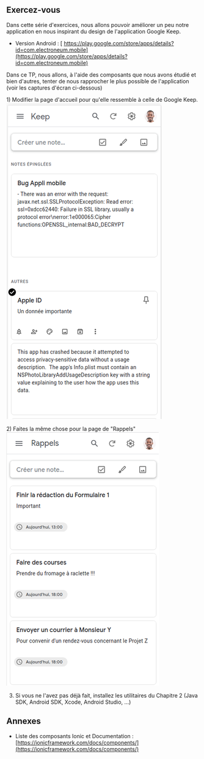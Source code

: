 ## Exercez-vous

Dans cette série d'exercices, nous allons pouvoir améliorer un peu notre application en nous inspirant du design de l'application Google Keep.

* Version Android : [ https://play.google.com/store/apps/details?id=com.electroneum.mobile](https://play.google.com/store/apps/details?id=com.electroneum.mobile)

Dans ce TP, nous allons, à l'aide des composants que nous avons étudié et bien d'autres, tenter de nous rapprocher le plus possible de l'application \(voir les captures d'écran ci-dessous\)

1\) Modifier la page d'accueil pour qu'elle ressemble à celle de Google Keep.
![](/assets/screen_google_keep1.png)

2\) Faites la même chose pour la page de "Rappels"
![](/assets/screen_google_keep2.png)

3) Si vous ne l'avez pas déjà fait, installez les utilitaires du Chapitre 2 (Java SDK, Android SDK, Xcode, Android Studio, ...)

## Annexes

* Liste des composants Ionic et Documentation : [https://ionicframework.com/docs/components/](https://ionicframework.com/docs/components/)
